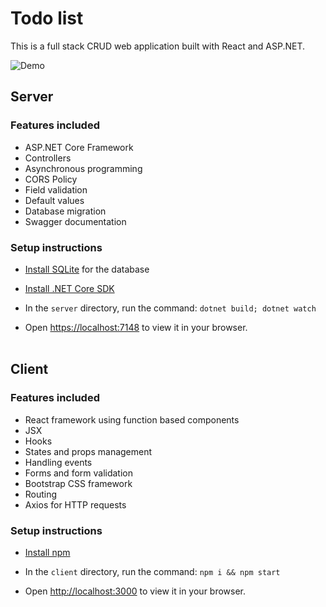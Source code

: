# Todo list

This is a full stack CRUD web application built with React and ASP.NET.

![Demo](https://github.com/myiwt/todo-app/blob/main/demo.gif)

## Server

### Features included

- ASP.NET Core Framework
- Controllers
- Asynchronous programming
- CORS Policy
- Field validation
- Default values
- Database migration
- Swagger documentation

### Setup instructions

- [Install SQLite](https://www.sqlite.org/download.html) for the database
- [Install .NET Core SDK](https://dotnet.microsoft.com/en-us/download)
- In the `server` directory, run the command: `dotnet build; dotnet watch`

- Open [https://localhost:7148](http://localhost:3000) to view it in your browser.
  <br/>
  <br/>

## Client

### Features included

- React framework using function based components
- JSX
- Hooks
- States and props management
- Handling events
- Forms and form validation
- Bootstrap CSS framework
- Routing
- Axios for HTTP requests

### Setup instructions

- [Install npm](https://docs.npmjs.com/cli/v7/configuring-npm/install)
- In the `client` directory, run the command: `npm i && npm start`

- Open [http://localhost:3000](http://localhost:3000) to view it in your browser.
